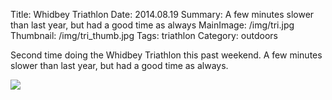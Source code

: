 Title: Whidbey Triathlon
Date: 2014.08.19
Summary: A few minutes slower than last year, but had a good time as always
MainImage: /img/tri.jpg
Thumbnail: /img/tri_thumb.jpg
Tags: triathlon
Category: outdoors

Second time doing the Whidbey Triathlon this past weekend. A few minutes slower than last year, but had a good time as always.

<p><img src="/img/outdoors/tri2014.jpg" class="largeimg" /></p>
